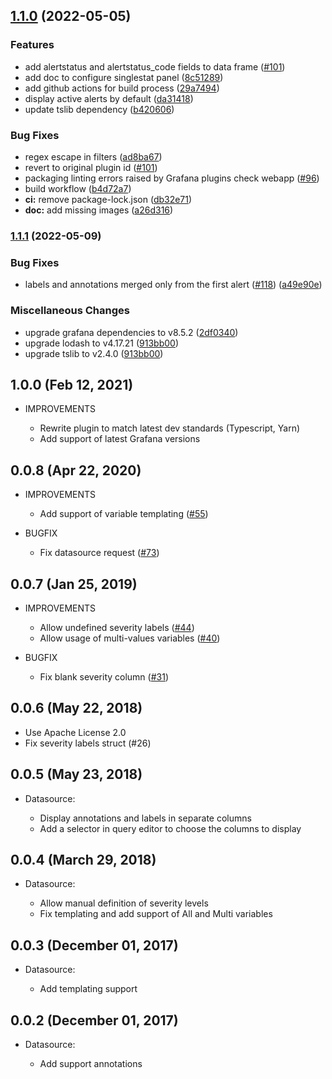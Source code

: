 ## [1.1.0](https://www.github.com/camptocamp/grafana-prometheus-alertmanager-datasource/compare/v1.0.0...v1.1.0) (2022-05-05)


### Features

* add alertstatus and alertstatus_code fields to data frame ([#101](https://github.com/camptocamp/grafana-prometheus-alertmanager-datasource/pull/101))
* add doc to configure singlestat panel ([8c51289](https://www.github.com/camptocamp/grafana-prometheus-alertmanager-datasource/commit/8c5128940c2baf97ac4118461cb2684170d82a40))
* add github actions for build process ([29a7494](https://www.github.com/camptocamp/grafana-prometheus-alertmanager-datasource/commit/29a7494d8ea864545612f1300970f3f80edb4698))
* display active alerts by default ([da31418](https://www.github.com/camptocamp/grafana-prometheus-alertmanager-datasource/commit/da31418b3aaf83931466656f1801f093491941b3))
* update tslib dependency ([b420606](https://www.github.com/camptocamp/grafana-prometheus-alertmanager-datasource/commit/b4206069fefca48d9c2555e7bb6d50a2de33471f))


### Bug Fixes

* regex escape in filters ([ad8ba67](https://www.github.com/camptocamp/grafana-prometheus-alertmanager-datasource/commit/ad8ba678ef80cf6889ca916671cd1bc9acbf43aa))
* revert to original plugin id ([#101](https://github.com/camptocamp/grafana-prometheus-alertmanager-datasource/pull/101))
* packaging linting errors raised by Grafana plugins check webapp ([#96](https://github.com/camptocamp/grafana-prometheus-alertmanager-datasource/pull/96))
* build workflow ([b4d72a7](https://www.github.com/camptocamp/grafana-prometheus-alertmanager-datasource/commit/b4d72a74782a572d91fc08356185ad65bf010030))
* **ci:** remove package-lock.json ([db32e71](https://www.github.com/camptocamp/grafana-prometheus-alertmanager-datasource/commit/db32e712ee1c6151ddbc5be6032e3d198e3e9800))
* **doc:** add missing images ([a26d316](https://www.github.com/camptocamp/grafana-prometheus-alertmanager-datasource/commit/a26d316a3067d72cc615937a683401ad9e0ed247))


### [1.1.1](https://github.com/camptocamp/grafana-prometheus-alertmanager-datasource/compare/v1.1.0...v1.1.1) (2022-05-09)


### Bug Fixes

* labels and annotations merged only from the first alert ([#118](https://github.com/camptocamp/grafana-prometheus-alertmanager-datasource/issues/118)) ([a49e90e](https://github.com/camptocamp/grafana-prometheus-alertmanager-datasource/commit/a49e90e3426738e9d62cda87155c8786cc727325))


### Miscellaneous Changes

* upgrade grafana dependencies to v8.5.2 ([2df0340](https://github.com/camptocamp/grafana-prometheus-alertmanager-datasource/commit/2df0340f88edf57997cc5b01f840b56f4587be69))
* upgrade lodash to v4.17.21 ([913bb00](https://github.com/camptocamp/grafana-prometheus-alertmanager-datasource/commit/913bb0003507bf2946593106976d33d393bba93e))
* upgrade tslib to v2.4.0 ([913bb00](https://github.com/camptocamp/grafana-prometheus-alertmanager-datasource/commit/913bb0003507bf2946593106976d33d393bba93e))

## 1.0.0 (Feb 12, 2021)

- IMPROVEMENTS

  * Rewrite plugin to match latest dev standards (Typescript, Yarn)
  * Add support of latest Grafana versions

## 0.0.8 (Apr 22, 2020)

- IMPROVEMENTS

  * Add support of variable templating ([#55](https://github.com/camptocamp/grafana-prometheus-alertmanager-datasource/pull/55))

- BUGFIX

  * Fix datasource request ([#73](https://github.com/camptocamp/grafana-prometheus-alertmanager-datasource/pull/73))

## 0.0.7 (Jan 25, 2019)

- IMPROVEMENTS

  * Allow undefined severity labels ([#44](https://github.com/camptocamp/grafana-prometheus-alertmanager-datasource/issues/44))
  * Allow usage of multi-values variables ([#40](https://github.com/camptocamp/grafana-prometheus-alertmanager-datasource/issues/40))

- BUGFIX

  * Fix blank severity column ([#31](https://github.com/camptocamp/grafana-prometheus-alertmanager-datasource/issues/31))

## 0.0.6 (May 22, 2018)

  * Use Apache License 2.0
  * Fix severity labels struct (#26)

## 0.0.5 (May 23, 2018)

- Datasource:

  * Display annotations and labels in separate columns
  * Add a selector in query editor to choose the columns to display

## 0.0.4 (March 29, 2018)

- Datasource:

  * Allow manual definition of severity levels
  * Fix templating and add support of All and Multi variables

## 0.0.3 (December 01, 2017)

- Datasource:

  * Add templating support

## 0.0.2 (December 01, 2017)

- Datasource:
  
  * Add support annotations
